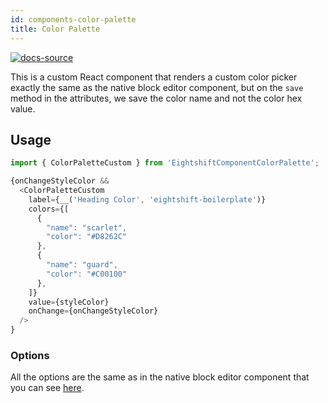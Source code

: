 ```yaml
---
id: components-color-palette
title: Color Palette
---
```


[![docs-source](https://img.shields.io/badge/source-eigthshift--frontend--libs-yellow?style=for-the-badge&logo=javascript&labelColor=2a2a2a)](https://github.com/infinum/eightshift-frontend-libs/tree/v2.0.0/components/color-palette-custom/color-palette-custom.js)

This is a custom React component that renders a custom color picker exactly the same as the native block editor component, but on the `save` method in the attributes, we save the color name and not the color hex value.

## Usage

```js
import { ColorPaletteCustom } from 'EightshiftComponentColorPalette';

{onChangeStyleColor &&
  <ColorPaletteCustom
    label={__('Heading Color', 'eightshift-boilerplate')}
    colors={[
      {
        "name": "scarlet",
        "color": "#D8262C"
      },
      {
        "name": "guard",
        "color": "#C00100"
      },
    ]}
    value={styleColor}
    onChange={onChangeStyleColor}
  />
}
```

### Options

All the options are the same as in the native block editor component that you can see [here](https://developer.wordpress.org/block-editor/components/color-palette/).

<div class="legacy-badge legacy-badge--v4"></div>
